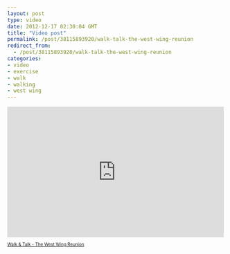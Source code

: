 ```yaml
---
layout: post
type: video
date: 2012-12-17 02:30:04 GMT
title: "Video post"
permalink: /post/38115893920/walk-talk-the-west-wing-reunion
redirect_from: 
  - /post/38115893920/walk-talk-the-west-wing-reunion
categories:
- video
- exercise
- walk
- walking
- west wing
---
```

<iframe src="http://www.funnyordie.com/embed/3dc51a407a" width="500" height="302" frameborder="0"></iframe><div style="text-align:left;font-size:x-small;margin-top:0;width:960px;">

<a href="http://www.funnyordie.com/videos/3dc51a407a/walk-and-talk-the-west-wing-reunion">Walk &amp; Talk - The West Wing Reunion</a>